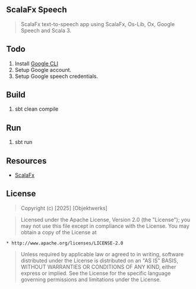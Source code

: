ScalaFx Speech
--------------
>ScalaFx text-to-speech app using ScalaFx, Os-Lib, Ox, Google Speech and Scala 3.

Todo
----
1. Install [Google CLI](https://cloud.google.com/sdk/docs/install)
2. Setup Google account.
3. Setup Google speech credentials.

Build
-----
1. sbt clean compile

Run
---
1. sbt run

Resources
---------
* [ScalaFx](https://www.scalafx.org/)

License
-------
>Copyright (c) [2025] [Objektwerks]

>Licensed under the Apache License, Version 2.0 (the "License");
you may not use this file except in compliance with the License.
You may obtain a copy of the License at

    * http://www.apache.org/licenses/LICENSE-2.0

>Unless required by applicable law or agreed to in writing, software
distributed under the License is distributed on an "AS IS" BASIS,
WITHOUT WARRANTIES OR CONDITIONS OF ANY KIND, either express or implied.
See the License for the specific language governing permissions and
limitations under the License.